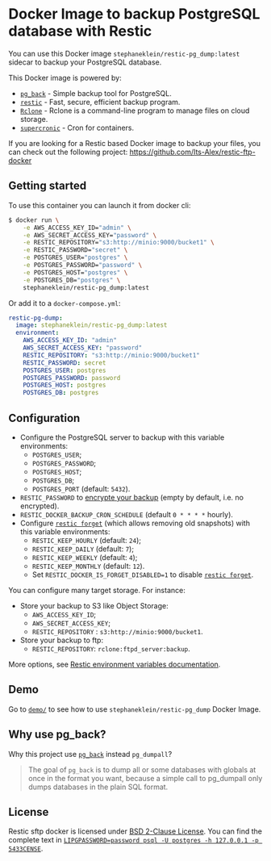 # Docker Image to backup PostgreSQL database with Restic

You can use this Docker image `stephaneklein/restic-pg_dump:latest` sidecar to backup your PostgreSQL database.

This Docker image is powered by:

- [`pg_back`](https://github.com/orgrim/pg_back/) - Simple backup tool for PostgreSQL.
- [`restic`](https://github.com/restic/restic/) - Fast, secure, efficient backup program.
- [`Rclone`](https://rclone.org/) - Rclone is a command-line program to manage files on cloud storage.
- [`supercronic`](https://github.com/aptible/supercronic) - Cron for containers.

If you are looking for a Restic based Docker image to backup your files, you can check out the following project: https://github.com/Its-Alex/restic-ftp-docker


## Getting started

To use this container you can launch it from docker cli:

```sh
$ docker run \
    -e AWS_ACCESS_KEY_ID="admin" \
    -e AWS_SECRET_ACCESS_KEY="password" \
    -e RESTIC_REPOSITORY="s3:http://minio:9000/bucket1" \
    -e RESTIC_PASSWORD="secret" \
    -e POSTGRES_USER="postgres" \
    -e POSTGRES_PASSWORD="password" \
    -e POSTGRES_HOST="postgres" \
    -e POSTGRES_DB="postgres" \
    stephaneklein/restic-pg_dump:latest
```

Or add it to a `docker-compose.yml`:

```yaml
restic-pg-dump:
  image: stephaneklein/restic-pg_dump:latest
  environment:
    AWS_ACCESS_KEY_ID: "admin"
    AWS_SECRET_ACCESS_KEY: "password"
    RESTIC_REPOSITORY: "s3:http://minio:9000/bucket1"
    RESTIC_PASSWORD: secret
    POSTGRES_USER: postgres
    POSTGRES_PASSWORD: password
    POSTGRES_HOST: postgres
    POSTGRES_DB: postgres
```

## Configuration

- Configure the PostgreSQL server to backup with this variable environments:
  - `POSTGRES_USER`;
  - `POSTGRES_PASSWORD`;
  - `POSTGRES_HOST`;
  - `POSTGRES_DB`;
  - `POSTGRES_PORT` (default: `5432`).
- `RESTIC_PASSWORD` to [encrypte your backup](https://restic.readthedocs.io/en/latest/faq.html#how-can-i-specify-encryption-passwords-automatically) (empty by default, i.e. no encrypted).
- `RESTIC_DOCKER_BACKUP_CRON_SCHEDULE` (default `0 * * * *` hourly).
- Configure [`restic forget`](https://restic.readthedocs.io/en/latest/060_forget.html#) (which allows removing old snapshots) with this variable environments:
  - `RESTIC_KEEP_HOURLY` (default: `24`);
  - `RESTIC_KEEP_DAILY` (default: `7`);
  - `RESTIC_KEEP_WEEKLY`  (default: `4`);
  - `RESTIC_KEEP_MONTHLY` (default: `12`).
  - Set `RESTIC_DOCKER_IS_FORGET_DISABLED=1` to disable [`restic forget`](https://restic.readthedocs.io/en/latest/060_forget.html).

You can configure many target storage. For instance:

- Store your backup to S3 like Object Storage:
  - `AWS_ACCESS_KEY_ID`;
  - `AWS_SECRET_ACCESS_KEY`;
  - `RESTIC_REPOSITORY` : `s3:http://minio:9000/bucket1`.
- Store your backup to ftp:
  - `RESTIC_REPOSITORY`: `rclone:ftpd_server:backup`.

More options, see [Restic environment variables documentation](https://restic.readthedocs.io/en/stable/040_backup.html#environment-variables).

## Demo

Go to [`demo/`](demo/) to see how to use `stephaneklein/restic-pg_dump` Docker Image.

## Why use pg_back?

Why this project use [`pg_back`](https://github.com/orgrim/pg_back/) instead `pg_dumpall`?

> The goal of `pg_back` is to dump all or some databases with globals at once in the format you want, because a simple call to pg_dumpall only dumps databases in the plain SQL format.

## License

Restic sftp docker is licensed under [BSD 2-Clause License](https://opensource.org/licenses/BSD-2-Clause). You can find the
complete text in [`LIPGPASSWORD=password psql -U postgres -h 127.0.0.1 -p 5433CENSE`](LICENSE).
